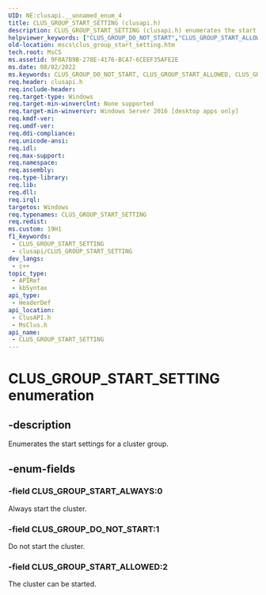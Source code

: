```yaml
---
UID: NE:clusapi.__unnamed_enum_4
title: CLUS_GROUP_START_SETTING (clusapi.h)
description: CLUS_GROUP_START_SETTING (clusapi.h) enumerates the start settings for a cluster group.
helpviewer_keywords: ["CLUS_GROUP_DO_NOT_START","CLUS_GROUP_START_ALLOWED","CLUS_GROUP_START_ALWAYS","CLUS_GROUP_START_SETTING","CLUS_GROUP_START_SETTING enumeration [Failover Cluster]","clusapi/CLUS_GROUP_DO_NOT_START","clusapi/CLUS_GROUP_START_ALLOWED","clusapi/CLUS_GROUP_START_ALWAYS","clusapi/CLUS_GROUP_START_SETTING","msclus/CLUS_GROUP_DO_NOT_START","msclus/CLUS_GROUP_START_ALLOWED","msclus/CLUS_GROUP_START_ALWAYS","msclus/CLUS_GROUP_START_SETTING","mscs.clus_group_start_setting"]
old-location: mscs\clus_group_start_setting.htm
tech.root: MsCS
ms.assetid: 9F0A7B9B-278E-4176-BCA7-6CEEF35AFE2E
ms.date: 08/02/2022
ms.keywords: CLUS_GROUP_DO_NOT_START, CLUS_GROUP_START_ALLOWED, CLUS_GROUP_START_ALWAYS, CLUS_GROUP_START_SETTING, CLUS_GROUP_START_SETTING enumeration [Failover Cluster], clusapi/CLUS_GROUP_DO_NOT_START, clusapi/CLUS_GROUP_START_ALLOWED, clusapi/CLUS_GROUP_START_ALWAYS, clusapi/CLUS_GROUP_START_SETTING, msclus/CLUS_GROUP_DO_NOT_START, msclus/CLUS_GROUP_START_ALLOWED, msclus/CLUS_GROUP_START_ALWAYS, msclus/CLUS_GROUP_START_SETTING, mscs.clus_group_start_setting
req.header: clusapi.h
req.include-header: 
req.target-type: Windows
req.target-min-winverclnt: None supported
req.target-min-winversvr: Windows Server 2016 [desktop apps only]
req.kmdf-ver: 
req.umdf-ver: 
req.ddi-compliance: 
req.unicode-ansi: 
req.idl: 
req.max-support: 
req.namespace: 
req.assembly: 
req.type-library: 
req.lib: 
req.dll: 
req.irql: 
targetos: Windows
req.typenames: CLUS_GROUP_START_SETTING
req.redist: 
ms.custom: 19H1
f1_keywords:
 - CLUS_GROUP_START_SETTING
 - clusapi/CLUS_GROUP_START_SETTING
dev_langs:
 - c++
topic_type:
 - APIRef
 - kbSyntax
api_type:
 - HeaderDef
api_location:
 - ClusAPI.h
 - MsClus.h
api_name:
 - CLUS_GROUP_START_SETTING
---
```


# CLUS_GROUP_START_SETTING enumeration


## -description

Enumerates the start settings for a cluster group.

## -enum-fields

### -field CLUS_GROUP_START_ALWAYS:0

Always start the cluster.

### -field CLUS_GROUP_DO_NOT_START:1

Do not start the cluster.

### -field CLUS_GROUP_START_ALLOWED:2

The cluster can be started.

